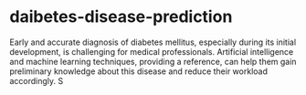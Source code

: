 # daibetes-disease-prediction
Early and accurate diagnosis of diabetes mellitus, especially during its initial development, is challenging for medical professionals. Artificial intelligence and machine learning techniques, providing a reference, can help them gain preliminary knowledge about this disease and reduce their workload accordingly. S
